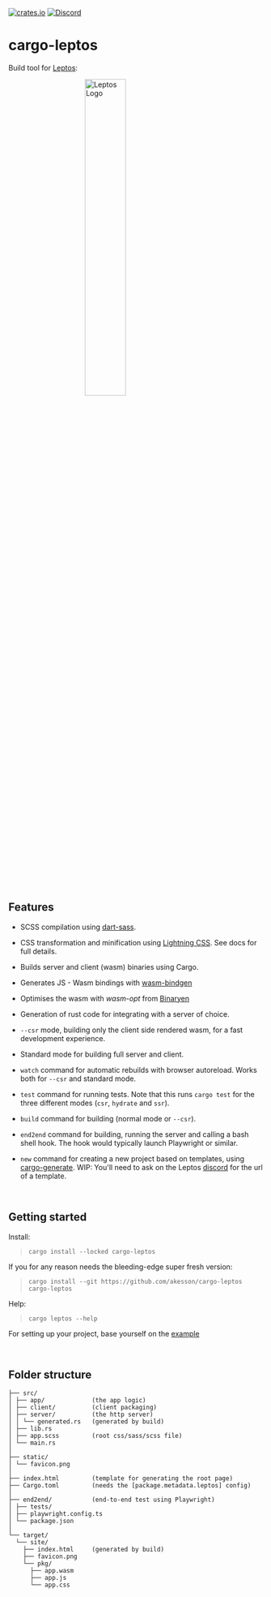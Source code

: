 [![crates.io](https://img.shields.io/crates/v/cargo-leptos)](https://crates.io/crates/cargo-leptos)
[![Discord](https://img.shields.io/discord/1031524867910148188?color=%237289DA&label=discord)](https://discord.gg/YdRAhS7eQB)

# cargo-leptos

Build tool for [Leptos](https://crates.io/crates/leptos):

[<img src="https://raw.githubusercontent.com/gbj/leptos/main/docs/logos/logo.svg" alt="Leptos Logo" style="width: 40%; height: auto; display: block; margin: auto;">](http://https://crates.io/crates/leptos)

<br/>

## Features

- SCSS compilation using [dart-sass](https://sass-lang.com/dart-sass).
- CSS transformation and minification using [Lightning CSS](https://lightningcss.dev). See docs for full details.
- Builds server and client (wasm) binaries using Cargo.
- Generates JS - Wasm bindings with [wasm-bindgen](https://crates.io/crates/wasm-bindgen)
- Optimises the wasm with _wasm-opt_ from [Binaryen](https://github.com/WebAssembly/binaryen)
- Generation of rust code for integrating with a server of choice.
- `--csr` mode, building only the client side rendered wasm, for a fast development experience.
- Standard mode for building full server and client.
- `watch` command for automatic rebuilds with browser autoreload. Works both for `--csr` and standard mode.
- `test` command for running tests. Note that this runs `cargo test` for the three different modes (`csr`, `hydrate` and `ssr`).
- `build` command for building (normal mode or `--csr`).
- `end2end` command for building, running the server and calling a bash shell hook. The hook would typically launch Playwright or similar.
- `new` command for creating a new project based on templates, using [cargo-generate](https://cargo-generate.github.io/cargo-generate/index.html). WIP: You'll need to ask on the Leptos [discord](https://discord.gg/YdRAhS7eQB) for the url of a template.

  <br/>

## Getting started

Install:

> `cargo install --locked cargo-leptos`

If you for any reason needs the bleeding-edge super fresh version:

> `cargo install --git https://github.com/akesson/cargo-leptos cargo-leptos`

Help:

> `cargo leptos --help`

For setting up your project, base yourself on the [example](https://github.com/akesson/cargo-leptos/tree/main/example)

<br/>

## Folder structure

```
├── src/
│ ├── app/             (the app logic)
│ ├── client/          (client packaging)
│ ├── server/          (the http server)
│ │ └── generated.rs   (generated by build)
│ ├── lib.rs
│ ├── app.scss         (root css/sass/scss file)
│ └── main.rs
│
├── static/
│ └── favicon.png
│
├── index.html         (template for generating the root page)
├── Cargo.toml         (needs the [package.metadata.leptos] config)
│
├── end2end/           (end-to-end test using Playwright)
│ ├── tests/
│ ├── playwright.config.ts
│ └── package.json
│
└── target/
  └── site/
    ├── index.html     (generated by build)
    ├── favicon.png
    └── pkg/
      ├── app.wasm
      ├── app.js
      └── app.css
```
